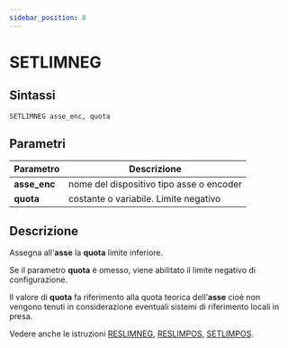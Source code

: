 ```yaml
---
sidebar_position: 8
---
```


# SETLIMNEG

## Sintassi

  ```
SETLIMNEG asse_enc, quota
  ```

## Parametri
|Parametro         | Descrizione                                              |                
|------------------|----------------------------------------------------------|
| **asse_enc**     | nome del dispositivo tipo asse o encoder                 |         
| **quota**        | costante o variabile. Limite negativo                    |         

## Descrizione
Assegna all'**asse** la **quota** limite inferiore.

Se il parametro **quota** è omesso, viene abilitato il limite negativo di configurazione.

Il valore di **quota** fa riferimento alla quota teorica dell’**asse** cioè non vengono tenuti in considerazione eventuali sistemi di riferimento locali in presa.

Vedere anche le istruzioni [RESLIMNEG](RESLIMNEG.md), [RESLIMPOS](RESLIMPOS.md), [SETLIMPOS](SETLIMPOS.md).
